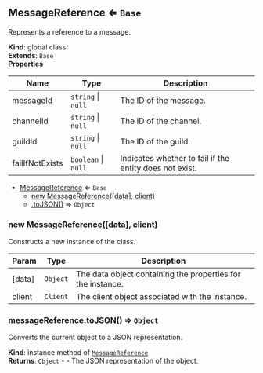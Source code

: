 <a name="MessageReference"></a>

## MessageReference ⇐ <code>Base</code>
Represents a reference to a message.

**Kind**: global class  
**Extends**: <code>Base</code>  
**Properties**

| Name | Type | Description |
| --- | --- | --- |
| messageId | <code>string</code> \| <code>null</code> | The ID of the message. |
| channelId | <code>string</code> \| <code>null</code> | The ID of the channel. |
| guildId | <code>string</code> \| <code>null</code> | The ID of the guild. |
| failIfNotExists | <code>boolean</code> \| <code>null</code> | Indicates whether to fail if the entity does not exist. |


* [MessageReference](#MessageReference) ⇐ <code>Base</code>
    * [new MessageReference([data], client)](#new_MessageReference_new)
    * [.toJSON()](#MessageReference+toJSON) ⇒ <code>Object</code>

<a name="new_MessageReference_new"></a>

### new MessageReference([data], client)
Constructs a new instance of the class.


| Param | Type | Description |
| --- | --- | --- |
| [data] | <code>Object</code> | The data object containing the properties for the instance. |
| client | <code>Client</code> | The client object associated with the instance. |

<a name="MessageReference+toJSON"></a>

### messageReference.toJSON() ⇒ <code>Object</code>
Converts the current object to a JSON representation.

**Kind**: instance method of [<code>MessageReference</code>](#MessageReference)  
**Returns**: <code>Object</code> - - The JSON representation of the object.  
